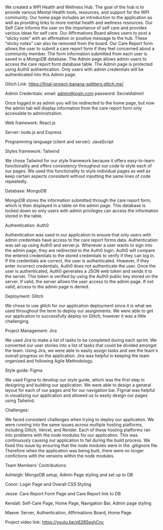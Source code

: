 We created a WPI Health and Wellness Hub. The goal of the hub is to provide various Mental Health tools, resources, and support for the WPI community. Our home page includes an introduction to the application as well as providing links to more mental health and wellness resources. Our Self Care informs the user on the importance of self care and provides various ideas for self care. Our Affirmations Board allows users to post a “sticky note” with an affirmation or positive message to the hub. These “sticky notes” can also be removed from the board. Our Care Report form allows the user to submit a care report form if they feel concerned about a community member. The form information submitted from each user is saved in a MongoDB database. The Admin page allows admin users to access the care report form database table. The Admin page is protected using Auth0 authentication. Only users with admin credentials will be authenticated into this Admin page.

Glitch Link: https://final-project-banana-splitters.glitch.me/

Admin Credentials:
email: admin@login.com
password: SecretAdmin!

Once logged in as admin you will be redirected to the home page, but now the admin tab will display information from the care report form only accessible to administration.


Web framework: React.js

Server: node.js and Express

Programming language (client and server): JavaScript

Styles framework: Tailwind

We chose Tailwind for our style framework because it offers easy-to-learn functionality and offers consistency throughout our code to style each of our pages. We used this functionality to style individual pages as well as keep certain aspects consistent without inputting the same lines of code repeatedly.

Database: MongoDB

MongoDB stores the information submitted through the care report form, which is then displayed in a table on the admin page. This database is locked down so only users with admin privileges can access the information stored in the table.

Authentication: Auth0

Authentication was used in our application to ensure that only users with admin credentials have access to the care report forms data. Authentication was set up using Auth0 and server.js. Whenever a user wants to sign into the admin page, they are redirected to the Auth0 login. Auth0 will compare the entered credentials to the stored credentials to verify if they can log in. If the credentials are correct, the user is authenticated. However, if they enter incorrect credentials, Auth0 does not authenticate the user. Once the user is authenticated, Auth0 generates a JSON web token and sends it to the server. This token is verified by using the Auth0 public key stored on the server. If valid, the server allows the user access to the admin page. If not valid, access to the admin page is denied.

Deployment: Glitch

We chose to use glitch for our application deployment since it is what we used throughout the term to deploy our assignments. We were able to get our application to successfully deploy on Glitch, however it was a little challenging.  

Project Management: Jira

We used Jira to make a list of tasks to be completed during each sprint. We converted our user stories into a list of tasks that could be divided amongst the team. Using Jira, we were able to easily assign tasks and see the team's overall progress on the application. Jira was helpful in keeping the team organized and following Agile Methodology.

Style guide: Figma

We used Figma to develop our style guide, which was the first step in designing and building our application. We were able to design a general layout for each of our pages and for our navigation bar. Figmal was helpful in visualizing our application and allowed us to easily design our pages using Tailwind.

Challenges:

We faced consistent challenges when trying to deploy our application. We were running into the same issues across multiple hosting platforms, including Glitch, Vercel, and Render. Each of these hosting platforms ran into problems with the node modules for our application. This was continuously causing our application to fail during the build process. We fixed this issue by ensuring that the node modules were in the .gitignore file. Therefore when the application was being built, there were no longer confictions with the versions within the node modules.

Team Members’ Contributions:

Ashleigh:
MongoDB setup,
Admin Page styling and set up to DB

Conor:
Login Page and
Overall CSS Styling

Jesse:
Care Report Form Page and
Care Report link to DB

Kendall:
Self-Care Page,
Home Page,
Navigation Bar,
Admin page styling

Maeve:
Server,
Authentication,
Affirmations Board,
Home Page

Project video link: https://youtu.be/x628SeshCnc 
